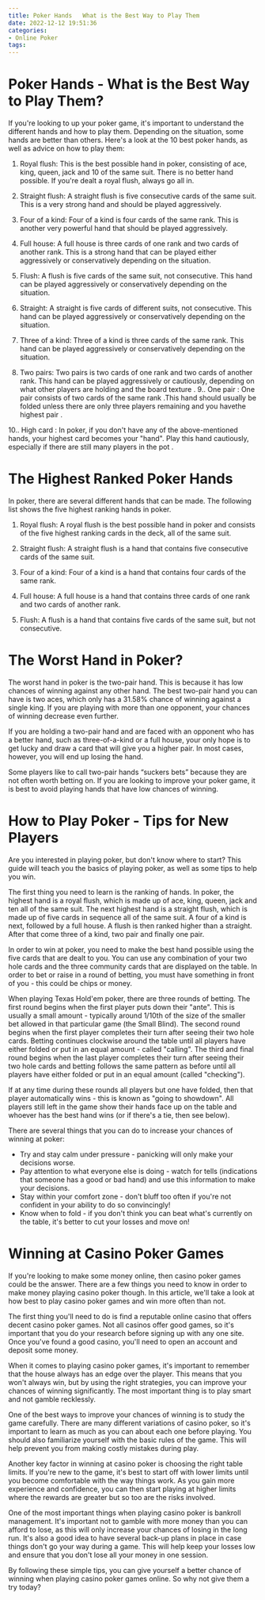 ```yaml
---
title: Poker Hands   What is the Best Way to Play Them 
date: 2022-12-12 19:51:36
categories:
- Online Poker
tags:
---
```



#  Poker Hands - What is the Best Way to Play Them? 

If you're looking to up your poker game, it's important to understand the different hands and how to play them. Depending on the situation, some hands are better than others. Here's a look at the 10 best poker hands, as well as advice on how to play them:

1. Royal flush: This is the best possible hand in poker, consisting of ace, king, queen, jack and 10 of the same suit. There is no better hand possible. If you're dealt a royal flush, always go all in.

2. Straight flush: A straight flush is five consecutive cards of the same suit. This is a very strong hand and should be played aggressively.

3. Four of a kind: Four of a kind is four cards of the same rank. This is another very powerful hand that should be played aggressively.

4. Full house: A full house is three cards of one rank and two cards of another rank. This is a strong hand that can be played either aggressively or conservatively depending on the situation.

5. Flush: A flush is five cards of the same suit, not consecutive. This hand can be played aggressively or conservatively depending on the situation.

6. Straight: A straight is five cards of different suits, not consecutive. This hand can be played aggressively or conservatively depending on the situation.

7. Three of a kind: Three of a kind is three cards of the same rank. This hand can be played aggressively or conservatively depending on the situation.

8. Two pairs: Two pairs is two cards of one rank and two cards of another rank. This hand can be played aggressively or cautiously, depending on what other players are holding and the board texture . 
9.. One pair : One pair consists of two cards of the same rank .This hand should usually be folded unless there are only three players remaining and you havethe highest pair .  

10.. High card : In poker, if you don't have any of the above-mentioned hands, your highest card becomes your "hand". Play this hand cautiously, especially if there are still many players in the pot .

#  The Highest Ranked Poker Hands 

In poker, there are several different hands that can be made. The following list shows the five highest ranking hands in poker.

1. Royal flush: A royal flush is the best possible hand in poker and consists of the five highest ranking cards in the deck, all of the same suit.

2. Straight flush: A straight flush is a hand that contains five consecutive cards of the same suit.

3. Four of a kind: Four of a kind is a hand that contains four cards of the same rank.

4. Full house: A full house is a hand that contains three cards of one rank and two cards of another rank.

5. Flush: A flush is a hand that contains five cards of the same suit, but not consecutive.

#  The Worst Hand in Poker? 

The worst hand in poker is the two-pair hand. This is because it has low chances of winning against any other hand. The best two-pair hand you can have is two aces, which only has a 31.58% chance of winning against a single king. If you are playing with more than one opponent, your chances of winning decrease even further.

If you are holding a two-pair hand and are faced with an opponent who has a better hand, such as three-of-a-kind or a full house, your only hope is to get lucky and draw a card that will give you a higher pair. In most cases, however, you will end up losing the hand.

Some players like to call two-pair hands “suckers bets” because they are not often worth betting on. If you are looking to improve your poker game, it is best to avoid playing hands that have low chances of winning.

#  How to Play Poker - Tips for New Players 

Are you interested in playing poker, but don't know where to start? This guide will teach you the basics of playing poker, as well as some tips to help you win.

The first thing you need to learn is the ranking of hands. In poker, the highest hand is a royal flush, which is made up of ace, king, queen, jack and ten all of the same suit. The next highest hand is a straight flush, which is made up of five cards in sequence all of the same suit. A four of a kind is next, followed by a full house. A flush is then ranked higher than a straight. After that come three of a kind, two pair and finally one pair.

In order to win at poker, you need to make the best hand possible using the five cards that are dealt to you. You can use any combination of your two hole cards and the three community cards that are displayed on the table. In order to bet or raise in a round of betting, you must have something in front of you - this could be chips or money. 

When playing Texas Hold'em poker, there are three rounds of betting. The first round begins when the first player puts down their "ante". This is usually a small amount - typically around 1/10th of the size of the smaller bet allowed in that particular game (the Small Blind). The second round begins when the first player completes their turn after seeing their two hole cards. Betting continues clockwise around the table until all players have either folded or put in an equal amount - called "calling". The third and final round begins when the last player completes their turn after seeing their two hole cards and betting follows the same pattern as before until all players have either folded or put in an equal amount (called "checking"). 

If at any time during these rounds all players but one have folded, then that player automatically wins - this is known as "going to showdown". All players still left in the game show their hands face up on the table and whoever has the best hand wins (or if there's a tie, then see below). 

There are several things that you can do to increase your chances of winning at poker: 
- Try and stay calm under pressure - panicking will only make your decisions worse.
- Pay attention to what everyone else is doing - watch for tells (indications that someone has a good or bad hand) and use this information to make your decisions.
- Stay within your comfort zone - don't bluff too often if you're not confident in your ability to do so convincingly! 
- Know when to fold - if you don't think you can beat what's currently on the table, it's better to cut your losses and move on!

#  Winning at Casino Poker Games

If you're looking to make some money online, then casino poker games could be the answer. There are a few things you need to know in order to make money playing casino poker though. In this article, we'll take a look at how best to play casino poker games and win more often than not.

The first thing you'll need to do is find a reputable online casino that offers decent casino poker games. Not all casinos offer good games, so it's important that you do your research before signing up with any one site. Once you've found a good casino, you'll need to open an account and deposit some money.

When it comes to playing casino poker games, it's important to remember that the house always has an edge over the player. This means that you won't always win, but by using the right strategies, you can improve your chances of winning significantly. The most important thing is to play smart and not gamble recklessly.

One of the best ways to improve your chances of winning is to study the game carefully. There are many different variations of casino poker, so it's important to learn as much as you can about each one before playing. You should also familiarize yourself with the basic rules of the game. This will help prevent you from making costly mistakes during play.

Another key factor in winning at casino poker is choosing the right table limits. If you're new to the game, it's best to start off with lower limits until you become comfortable with the way things work. As you gain more experience and confidence, you can then start playing at higher limits where the rewards are greater but so too are the risks involved.

One of the most important things when playing casino poker is bankroll management. It's important not to gamble with more money than you can afford to lose, as this will only increase your chances of losing in the long run. It's also a good idea to have several back-up plans in place in case things don't go your way during a game. This will help keep your losses low and ensure that you don't lose all your money in one session.

By following these simple tips, you can give yourself a better chance of winning when playing casino poker games online. So why not give them a try today?